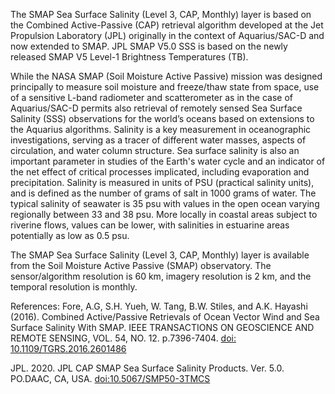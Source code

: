 The SMAP Sea Surface Salinity (Level 3, CAP, Monthly) layer is based on the Combined Active-Passive (CAP) retrieval algorithm developed at the Jet Propulsion Laboratory (JPL) originally in the context of Aquarius/SAC-D and now extended to SMAP. JPL SMAP V5.0 SSS is based on the newly released SMAP V5 Level-1 Brightness Temperatures (TB).

While the NASA SMAP (Soil Moisture Active Passive) mission was designed principally to measure soil moisture and freeze/thaw state from space, use of a sensitive L-band radiometer and scatterometer as in the case of Aquarius/SAC-D permits also retrieval of remotely sensed Sea Surface Salinity (SSS) observations for the world’s oceans based on extensions to the Aquarius algorithms. Salinity is a key measurement in oceanographic investigations, serving as a tracer of different water masses, aspects of circulation, and water column structure. Sea surface salinity is also an important parameter in studies of the Earth's water cycle and an indicator of the net effect of critical processes implicated, including evaporation and precipitation. Salinity is measured in units of PSU (practical salinity units), and is defined as the number of grams of salt in 1000 grams of water. The typical salinity of seawater is 35 psu with values in the open ocean varying regionally between 33 and 38 psu. More locally in coastal areas subject to riverine flows, values can be lower, with salinities in estuarine areas potentially as low as 0.5 psu.

The SMAP Sea Surface Salinity (Level 3, CAP, Monthly) layer is available from the Soil Moisture Active Passive (SMAP) observatory. The sensor/algorithm resolution is 60 km, imagery resolution is 2 km, and the temporal resolution is monthly.

References:  Fore, A.G, S.H. Yueh, W. Tang, B.W. Stiles, and A.K. Hayashi (2016). Combined Active/Passive Retrievals of Ocean Vector Wind and Sea Surface Salinity With SMAP. IEEE TRANSACTIONS ON GEOSCIENCE AND REMOTE SENSING, VOL. 54, NO. 12. p.7396-7404. [doi: 10.1109/TGRS.2016.2601486](https://doi.org/10.1109/TGRS.2016.2601486)

JPL. 2020. JPL CAP SMAP Sea Surface Salinity Products. Ver. 5.0. PO.DAAC, CA, USA. [doi:10.5067/SMP50-3TMCS](https://doi.org/10.5067/SMP50-3TMCS)
